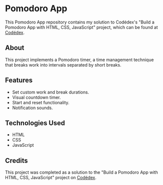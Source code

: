 # Pomodoro App

This Pomodoro App repository contains my solution to Codédex's "Build a Pomodoro App with HTML, CSS, JavaScript" project, which can be found at [Codédex](https://www.codedex.io/projects/build-a-pomodoro-app-with-html-css-js).

## About

This project implements a Pomodoro timer, a time management technique that breaks work into intervals separated by short breaks.

## Features

- Set custom work and break durations.
- Visual countdown timer.
- Start and reset functionality.
- Notification sounds.

## Technologies Used

- HTML
- CSS
- JavaScript

## Credits

This project was completed as a solution to the "Build a Pomodoro App with HTML, CSS, JavaScript" project on [Codédex](https://www.codedex.io/projects/build-a-pomodoro-app-with-html-css-js).
